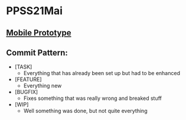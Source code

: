 # PPSS21Mai

## [Mobile Prototype](https://www.figma.com/proto/0X6qAEbIXbhXPiSl1BfNGV/Praxisprojekt?page-id=101%3A3057&node-id=101%3A3243&viewport=1163%2C-250%2C0.4865090250968933&scaling=scale-down)

## Commit Pattern:
* [TASK]
  * Everything that has already been set up but had to be enhanced
* [FEATURE]
  * Everything new
* [BUGFIX]
  * Fixes something that was really wrong and breaked stuff
* [WIP]
  * Well something was done, but not quite everything
